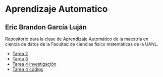 # Aprendizaje Automatico
## Eric Brandon García Luján
Repositorio para la clase de Aprendizaje Automático de la maestría en ciencia de datos de la Facultad de ciencias físico matemáticas de la UANL.

- [Tarea 2](Limpieza_Glassdor_Tarea2.py)
- [Tarea 3](Estadísticas_descriptivas_Tarea3.py)
- [Tarea 4 investigación](Tarea_4.md)
- [Tarea 4 código](Tarea_4.py)